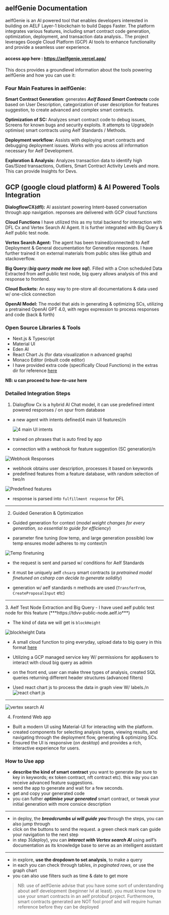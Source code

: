 ## aelfGenie Documentation

aelfGenie is an AI powered tool that enables developers interested in building on AELF Layer-1 blockchain to build Dapps Faster. The platform integrates various features, including smart contract code generation, optimization, deployment, and transaction data analysis.. The project leverages Google Cloud Platform (GCP) AI tools to enhance functionality and provide a seamless user experience.

#### access app here : https://aelfgenie.vercel.app/

This docs provides a groundlevel information about the tools powering aelfGenie and how you can use it:


### Four Main Features in aelfGenie:
**Smart Contract Generation**: generates ***Aelf Based Smart Contracts*** code based on User Description, categorization of user description for features suggestion, to create advanced and complex smart contracts.

**Optimization of SC:** Analyzes smart contract code to debug issues, Screens for known bugs and security exploits. It attempts to Upgrade(n optimise) smart contracts using Aelf Standards / Methods.

**Deployment workflow:** Assists with deploying smart contracts and debugging deployment issues. Works with you across all information necessary for Aelf Development.

**Exploration & Analysis:** Analyzes transaction data to identify high Gas/Sized transactions, Outliers, Smart Contract Activity Levels and more. This can provide Insights for Devs.


## GCP (google cloud platform) & AI Powered Tools Integration

**DialogflowCX(dfl):** AI assistant powering Intent-based conversation through app navigation. reponses are delivered with GCP cloud functions

**Cloud Functions** I have utilized this as my total backend for interaction with DFL Cx and Vertex Search AI Agent. It is further integrated with Big Query & Aelf public test node.

**Vertex Search Agent:** The agent has been trained(connected) to Aelf Deployment & General documentation for Generative responses. I have further trained it on external materials from public sites like github and stackoverflow.

**Big Query:**(***big query made me love sql***). Filled with a Cron scheduled Data Extracted from aelf public test node, big query allows analysis of this and response to frontend.

**Cloud Buckets:** An easy way to pre-store all documentations & data used w/ one-click connection

**OpenAI Model:** The model that aids in generating & optimizing SCs, utilizing a pretrained OpenAI GPT 4.0, with regex expression to process responses and code (back & forth)

### Open Source Libraries & Tools
* Next.js & Typescript
* Material UI
* Eden AI
* React Chart Js (for data visualization n advanced graphs)
* Monaco Editor (inbuilt code editor)
* I have provided extra code (specifically Cloud Functions) in the extras dir for reference [here](extras/)

**NB: u can proceed to *how-to-use* here**

### Detailed Integration Steps
1. Dialogflow Cx is a hybrid AI Chat model, it can use predefined intent powered responses / on spur from database
- a new agent with intents defined(4 main UI features)/n
  
  ![4 main UI intents](images/2.png)
- trained on phrases that is auto fired by app
- connection with a webhook for feature suggestion (SC generation)/n

 ![Webhook Responses](images/3.png)
- webhook obtains user description, processes it based on keywords
- predefined features from a feature database, with random selection of two/n

 ![Predefined features](images/4.png)
- response is parsed into `fulfillment response` for DFL

<hr>

2. Guided Generation & Optimization
- Guided generation for context (*model weight changes for every generation, so essential to guide for efficiency*)

- parameter fine tuning (low temp, and large generation possible) low temp ensures model adheres to my context/n
  
![Temp finetuning](images/5.png)
- the request is sent and parsed w/ conditions for Aelf Standards
  
- it must be uniquely aelf `chsarp` smart contracts (*a pretrained model finetuned on csharp can decide to generate solidity*)
  
- generation w/ aelf standards n methods are used (`TransferFrom`, `CreateProposalInput` etc)

<hr>
3. Aelf Test Node Extraction and Big Query
- I have used aelf public test node for this feature (***https://tdvv-public-node.aelf.io***)

- The kind of data we will get is `blockHeight`

 ![blockheight Data](images/6.png)
- A small cloud function to ping everyday, upload data to big query in this format  [here](lib/fetchAndUploadTransactions.js)
  
- Utilizing a GCP managed service key W/ permissions for  app&users to interact with cloud big query as admin
  
- on the front end, user can make three types of analysis, created SQL queries returning different header structures (advanced filters)
- Used react chart js to process the data in graph view W/ labels./n
 ![react chart js](images/8.png)

<hr>

 ![vertex search AI](images/9.png)

4. Frontend Web app
- Built a modern UI using Material-UI for interacting with the platform.
- created components for selecting analysis types, viewing results, and navigating through the deployment flow, generating & optimizing SCs.
- Ensured the UI is responsive (*on desktop*) and provides a rich, interactive experience for users.


### How to Use app
- **describe the kind of smart contract** you want to generate (be sure to key in keywords; ex token contract, nft contract etc). this way you can receive advanced feature suggestions.
- send the app to generate and wait for a few seconds. 
- get and copy your generated code
- you can futher ***optimise your generated*** smart contract, or tweak your initial generation with more consice description

<hr>

- in deploy, the ***breadcrumbs ui will guide you*** through the steps, you can also jump through
- click on the buttons to send the request. a green check mark can guide your navigation to the next step
- in step 3(*deploy*), you can ***interact with Vertex search AI*** using aelf’s documentation as its knowledge base to serve as an intelligent assistant
<hr>

- in explore, **use the dropdown to set analysis**, to make a query
- in each you can check through tables, *in paginated rows*, or use the graph chart
- you can also use filters such as time & date to get more 



> NB: use of aelfGenie advise that you have some sort of understanding about aelf development (beginner lvl at least). you must know how to use your smart contracts in an aelf protobuf project.
Furthermore, smart contracts generated are NOT fool proof and will require human reference before they can be deployed

